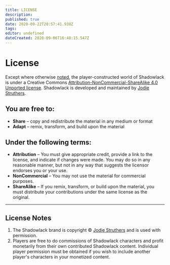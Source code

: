 ```yaml
---
title: LICENSE
description: 
published: true
date: 2020-09-22T20:57:41.938Z
tags: 
editor: undefined
dateCreated: 2020-09-06T16:48:15.547Z
---
```


# License

Except where otherwise [noted](#license-notes), the player-constructed world of Shadowlack is under a Creative Commons [Attribution-NonCommercial-ShareAlike 4.0 Unported license](https://creativecommons.org/licenses/by-nc-sa/4.0/). Shadowlack is developed and maintained by [Jodie Struthers](https://shriker.ca/).

## You are free to:

* **Share** – copy and redistribute the material in any medium or format
* **Adapt** – remix, transform, and build upon the material 

## Under the following terms:

* **Attribution** – You must give appropriate credit, provide a link to the license, and indicate if changes were made. You may do so in any reasonable manner, but not in any way that suggests the licensor endorses you or your use.
* **NonCommercial** – You may not use the material for commercial purposes.
* **ShareAlike** – If you remix, transform, or build upon the material, you must distribute your contributions under the same license as the original.

---

## License Notes

1. The Shadowlack brand is copyright © [Jodie Struthers](https://shriker.ca/) and is used with permission.
1. Players are free to do commissions of Shadowlack characters and profit monetarily from their own contributed Shadowlack content. Individual player permission must be obtained if you wish to include another player's characters in your monetized content.
